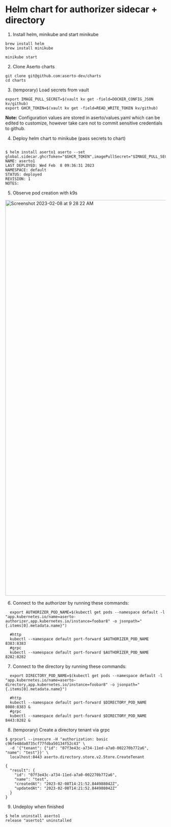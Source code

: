 # Helm chart for authorizer sidecar + directory 

1. Install helm, minikube and start minikube
```
brew install helm
brew install minikube

minikube start
```

2. Clone Aserto charts
````
git clone git@github.com:aserto-dev/charts
cd charts
````

3. (temporary) Load secrets from vault
````
export IMAGE_PULL_SECRET=$(vault kv get -field=DOCKER_CONFIG_JSON kv/github)
export GHCR_TOKEN=$(vault kv get -field=READ_WRITE_TOKEN kv/github)
````

**Note:** Configuration values are stored in aserto/values.yaml which can be edited to customize, however take care not to commit sensitive credentials to github.


4. Deploy helm chart to minikube (pass secrets to chart)
````

$ helm install aserto1 aserto --set global.sidecar.ghcrToken="$GHCR_TOKEN",imagePullSecret="$IMAGE_PULL_SECRET"
NAME: aserto1
LAST DEPLOYED: Wed Feb  8 09:36:31 2023
NAMESPACE: default
STATUS: deployed
REVISION: 1
NOTES:
````

5. Observe pod creation with k9s

<img width="1241" alt="Screenshot 2023-02-08 at 9 28 22 AM" src="https://user-images.githubusercontent.com/3091714/217565148-425cc63d-bf01-4d5d-b5dd-15649b68410f.png">



6. Connect to the authorizer by running these commands:
````
  export AUTHORIZER_POD_NAME=$(kubectl get pods --namespace default -l "app.kubernetes.io/name=aserto-authorizer,app.kubernetes.io/instance=foobar8" -o jsonpath="{.items[0].metadata.name}")

  #http
  kubectl --namespace default port-forward $AUTHORIZER_POD_NAME 8383:8383
  #grpc
  kubectl --namespace default port-forward $AUTHORIZER_POD_NAME 8282:8282
````

7. Connect to the directory by running these commands:
````
  export DIRECTORY_POD_NAME=$(kubectl get pods --namespace default -l "app.kubernetes.io/name=aserto-directory,app.kubernetes.io/instance=foobar8" -o jsonpath="{.items[0].metadata.name}")

  #http
  kubectl --namespace default port-forward $DIRECTORY_POD_NAME 8080:8383 &
  #grpc
  kubectl --namespace default port-forward $DIRECTORY_POD_NAME 8443:8282 &
````

8. (temporary) Create a directory tenant via grpc
````
$ grpcurl --insecure -H "authorization: basic c96fe48da0735cf77fdba50134f52c43" \
  -d '{"tenant": {"id": "07f3e43c-a734-11ed-a7a0-002270b772a6", "name": "test"}}' \
  localhost:8443 aserto.directory.store.v2.Store.CreateTenant

{
  "result": {
    "id": "07f3e43c-a734-11ed-a7a0-002270b772a6",
    "name": "test",
    "createdAt": "2023-02-08T14:21:52.844988042Z",
    "updatedAt": "2023-02-08T14:21:52.844988042Z"
  }
}
````

9. Undeploy when finished
````
$ helm uninstall aserto1
release "aserto1" uninstalled
